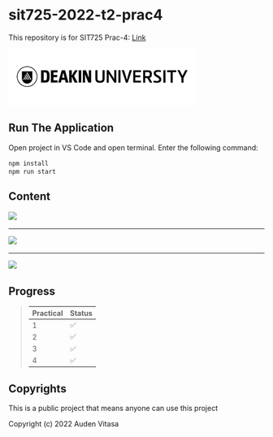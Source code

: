 # sit725-2022-t2-prac4

This repository is for SIT725 Prac-4: [Link](https://github.com/abvitasa/sit725-2022-t2-prac4)

![deakin_logo](public/images/readme/deakin_logo.png)

## Run The Application

Open project in VS Code and open terminal. Enter the following command:

```
npm install
npm run start
```

## Content

<img src="public/images/readme/page_1.png" margin="auto" width="500">

---

<img src="public/images/readme/page_2.png" width="500">

---

<img src="public/images/readme/page_3.png" width="500">

## Progress

> | Practical | Status |
> | :-------- | ------ |
> | 1         | ✅     |
> | 2         | ✅     |
> | 3         | ✅     |
> | 4         | ✅     |

## Copyrights

This is a public project that means anyone can use this project

Copyright (c) 2022 Auden Vitasa
